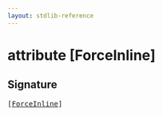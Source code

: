 ```yaml
---
layout: stdlib-reference
---
```


# attribute [ForceInline]

## Signature

<pre>
[<a href="/stdlib-reference/attributes/forceinline-05">ForceInline</a>]
</pre>

